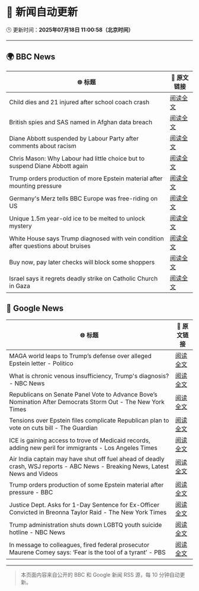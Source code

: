 # 🧠 新闻自动更新

🕒 更新时间：**2025年07月18日 11:00:58（北京时间）**

---

## 🌍 BBC News

| 🌐 标题 | 🔗 原文链接 |
|--------|-------------|
| Child dies and 21 injured after school coach crash | [阅读全文](https://www.bbc.com/news/articles/ckg538x0lm5o) |
| British spies and SAS named in Afghan data breach | [阅读全文](https://www.bbc.com/news/articles/cj4ek9njknvo) |
| Diane Abbott suspended by Labour Party after comments about racism | [阅读全文](https://www.bbc.com/news/articles/c4g8v33g1dgo) |
| Chris Mason: Why Labour had little choice but to suspend Diane Abbott again | [阅读全文](https://www.bbc.com/news/articles/cz9k7yje44eo) |
| Trump orders production of more Epstein material after mounting pressure | [阅读全文](https://www.bbc.com/news/articles/c9w1014rlq9o) |
| Germany's Merz tells BBC Europe was free-riding on US | [阅读全文](https://www.bbc.com/news/articles/ckg6v0pk964o) |
| Unique 1.5m year-old ice to be melted to unlock mystery | [阅读全文](https://www.bbc.com/news/articles/c5ygwd6yj28o) |
| White House says Trump diagnosed with vein condition after questions about bruises | [阅读全文](https://www.bbc.com/news/articles/c1jw1pdyp0jo) |
| Buy now, pay later checks will block some shoppers | [阅读全文](https://www.bbc.com/news/articles/cwygjvd67plo) |
| Israel says it regrets deadly strike on Catholic Church in Gaza | [阅读全文](https://www.bbc.com/news/articles/cy8ge7vllw9o) |

## 📰 Google News

| 🌐 标题 | 🔗 原文链接 |
|--------|-------------|
| MAGA world leaps to Trump’s defense over alleged Epstein letter - Politico | [阅读全文](https://news.google.com/rss/articles/CBMid0FVX3lxTE90RUdvMFl0QnZyeGw4VWRuUUdqQVdZQTNUT2JYaHM4aGZiQWhQN3hjOHc0enNtZC00ckc4aEFxd19FVnVORkxNR0xvVFhaR0RDallWd0hVUEdMcVUxalctaTQxYmpwdnhtMnlZWTZWMjNPWWlxUWFr?oc=5) |
| What is chronic venous insufficiency, Trump's diagnosis? - NBC News | [阅读全文](https://news.google.com/rss/articles/CBMirAFBVV95cUxONndydzVLNUxEVUZQQUtzRjU4WXVfaEdOS3FmNUxsNl9zLUhteVlWTzFha0ZsdjBLZ1NfSmdCOVFiY2NhMmhSMGtvTy1uVnRvdHdHUVh0VWktSEJxZUM1WmdQdXpqdUxhQmswbjZFUUF0LWtnQmFpSWtQQ1A4MjBTUUJwZUdGQ3MwVFRsb1BfNVI2c3RzWjVlTjlYMUtacGZnRFVKODFaMy04aGNC0gFWQVVfeXFMTjBGb2FIdDd2Njk1MGI1Q2gzanlVSGNaVFY1dzRsdlhUTVF3ZEdmRXRKRjFieUFOMlUtRUtWSkZxR2lSZXpLM3hFa1dvOEtsUGg1RDZsVmc?oc=5) |
| Republicans on Senate Panel Vote to Advance Bove’s Nomination After Democrats Storm Out - The New York Times | [阅读全文](https://news.google.com/rss/articles/CBMikgFBVV95cUxNNWFmVFc1Y0R4UXJBWVZON1c1UDBCcVZEOTFybUotb3R6ZnJveW42VnljYmsxNS1UczZfWjFGRHpFUGVzOW9xMjZ2UGxHaGNYZzhHZUVFV1RQMWlWeUlFRE14OGE5N0FGdHJaWWZoMkl6XzVHdUh1Yk5FNlNYZlhkcGo1ejBVRkk4aklGd3FyZGhlZw?oc=5) |
| Tensions over Epstein files complicate Republican plan to vote on cuts bill - The Guardian | [阅读全文](https://news.google.com/rss/articles/CBMigwFBVV95cUxPcmZPN1NCWXB4cXZXU3RwQ0g1dHNWcXBDeDBDV092b2kwYXRxRFlxclc5OElQU3JFR3MzbVk0UzB1OHgxOXVkVndtOXNkejJHRWQ2Z25fNTREY0NQd2dQSkNwRWNncEptaVVjV0VOejNqM18zbWFzdG1neHdIMDJfM1FIUQ?oc=5) |
| ICE is gaining access to trove of Medicaid records, adding new peril for immigrants - Los Angeles Times | [阅读全文](https://news.google.com/rss/articles/CBMiwwFBVV95cUxQUTI3ZFU3OTAyaG1BX3JNSVhYZzYweHduVUF4LVdlenFqV2xRejE1VVI2UFYyOTFUMTE1YXRncHljc2dkc01XR0hzcDRScS12WGVwWVhwYmhCSE1VcHlsTktrb2lhWGV5RmRIWjlWeXdTMXFteGc0TFdydHpsXzFoNUlJWGJCLU4yck02eHh1RzhUVXJ4c3ZOSndIMF9hQTdRaUNZYUpIUHdtLVFoOXpYWWpUZkswYld1bzVnN0R6T2ZQUjA?oc=5) |
| Air India captain may have shut off fuel ahead of deadly crash, WSJ reports - ABC News - Breaking News, Latest News and Videos | [阅读全文](https://news.google.com/rss/articles/CBMiogFBVV95cUxOXzliOEc3Rkhia2hZYU5uVWhNOUVZclRjd3ZFMVZ1WjAxUGZwVG9zbkpsOGJ2cU0weE4ybm1IVWdyYkQ3ZnlwaWpKN2pEcE9vVGVob2Y5ZFVQRVVLRnJxYmVZWFBHU05JX2tsZDNFaVNKODc0d2ZvclN2UExrX1dyUloxbXZzNGgzaE9rQkFLVl9fYi1LNjVqQlRiRFNSU1dIN1HSAacBQVVfeXFMTVBIUXlxUHBHOUpXY19PSFJHSmtvNHVsaEdVZE9IaWJEWEJfcmFJQnc3UVlRbENlREtISU5zNHpfLV9iSUN0Mmx0SHJpVG9sSmkwZ2tqdDYwSFo3X3VaSzlsek1QeWlQMWFYVWxpWWo2XzIzVWhRcmxreTRWM3BGaFRrc3o1SWRITVJ1bHd1NmhIU0E1N1ZEcHJ6SW9wTzFTV0RwOWp5RlU?oc=5) |
| Trump orders production of some Epstein material after pressure - BBC | [阅读全文](https://news.google.com/rss/articles/CBMiWkFVX3lxTE1xMjViTUZlM0Q3c1dlQXNSR1FSSUFxY3lkVkdKZlhtRzR6WEcyYlNjU1ktbjhUd3VvMktiam11ZFFHZ1QwNXdCWFZNUU82U0FVVkNPRENibUY4QdIBX0FVX3lxTE5TQ3NJSnUyWjJhWHNzcXBGNE1BZDFfYWpQV1VrNG9sYWZEc1g0QWhVSFFFQ2JlTnRFa2NmNHVFXzlfVnNqSEZyT0F1T1owS3VkcWRacXdrNzAwdW1GX1Br?oc=5) |
| Justice Dept. Asks for 1-Day Sentence for Ex-Officer Convicted in Breonna Taylor Raid - The New York Times | [阅读全文](https://news.google.com/rss/articles/CBMirgFBVV95cUxQdTJ0SW9odEh1VDdaX1NQb3FKeUNETkNOMFBvZUFYVmZmN0sweEtaQzNfNkxKTk9ISktNRjdSaENiUV82MjAzelM4bUIzeWxPb0hUdldKbmVEWklpQUM5eDFLQjNkR1d4c194Z002MkhxZ1R5TmZBcjI3YnZZajNKak9VcUNmaTZvUHZrT3pTZkdBZnJkNWYxWW50Q0g5UV85VHpjRXBNLW53cEZLTUE?oc=5) |
| Trump administration shuts down LGBTQ youth suicide hotline - NBC News | [阅读全文](https://news.google.com/rss/articles/CBMinAFBVV95cUxPQkJFbHJBSFMzd1pxMi1vREozSVBaM2JUNEoyakkxTHlIU2ZJS19wZUhiZGVaNWQxeWg1QWhBdjJ3MmJYbXhNbkRQcmZ4X3hPaVZWQzEzTkRzLUpZZHE0NHJMQjJieW5KdGRqSlVuWTRDWjgtb1ZWZ3E5eDJubldxWDdzLThobGx1U1ZiYS0xZ0xvNmFiX1M0SWxmNzfSAVZBVV95cUxNbi01R1dEbWg5X2tGc2hWUmZySDFqcUswbHdhX2IzT2ktS3ZzVVVJT2RBUXJzVHFrTFh0anhMTDNvMUtoTXA1cVNfUXpsMW5JZTBNalJhUQ?oc=5) |
| In message to colleagues, fired federal prosecutor Maurene Comey says: ‘Fear is the tool of a tyrant’ - PBS | [阅读全文](https://news.google.com/rss/articles/CBMipgFBVV95cUxNcWtFWnI3TU1sb1FBbms2YXFqMS1Qckw1STlIemN5SFVpYzNjR1JHYVlQMFU4SFVqZkduUkIzcWVheG5MZnRtRFl5bGVGUGxYcWtWMXpKdFFtd1VOVUhRU0ltcDVFN3JpWEFLZ01Td0prZGNvYVdORTBEZEFJTUZTaWlWdzZWNDM0UEpuM2ZYT1B4QTZURzRxeUxqeTEtUDZIYmIycF9n0gGrAUFVX3lxTE43Zk9yand2ZmpQZ0lwYTVyTHV6Q2tfUnNSSmliZ0JORGpKVURKeWY0U1k5TWd1d0pHVzIzZlR4MWNvaFR6em84NGJpRmxyVDBPS3NSbmp5Z19IT1ZVVjdfTExlajZvT2wxWi1CMFVmVGpBR2dnYUNDS0dqUXktNHhUVVFMNzhOdHlYcWh3UldVVXVsQ0IxZEdNTm1pR18tdWl1aVQ2c3RxWU5yZw?oc=5) |

---
> 本页面内容来自公开的 BBC 和 Google 新闻 RSS 源，每 10 分钟自动更新。